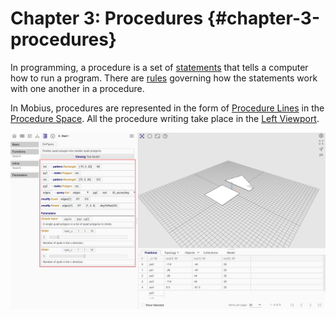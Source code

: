 # Chapter 3: Procedures {#chapter-3-procedures}

In programming, a procedure is a set of [statements](Statements.md) that tells a computer how to run a program. There are [rules](Rules.md) governing how the statements work with one another in a procedure.

In Mobius, procedures are represented in the form of [Procedure Lines](../chapter_1_mobius_interface/procedure_line.md) in the [Procedure Space](../chapter_1_mobius_interface/procedure_space.md). All the procedure writing take place in the [Left Viewport](../chapter_1_mobius_interface/left_viewport.md).  

![Procedures in the Procedure Space](/assets/chapter_3_assets/ProcedureintheProcedureSpace.png)